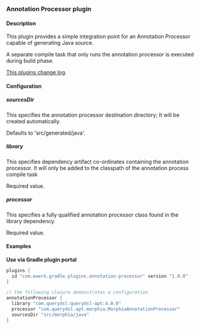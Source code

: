 ### Annotation Processor plugin

#### Description

This plugin provides a simple integration point for an Annotation Processor capable of generating Java source.

A separate compile task that only runs the annotation processor is executed during build phase.

[This plugins change log](change_log.md).

#### Configuration

##### sourcesDir

This specifies the annotation processor destination directory; It will be created automatically.

Defaults to 'src/generated/java'.

##### library

This specifies dependency artifact co-ordinates containing the annotation processor.
It will only be added to the classpath of the annotation process compile task

Required value.

##### processor

This specifies a fully qualified annotation processor class found in the library dependency.

Required value.

#### Examples

__Use via Gradle plugin portal__

```groovy
plugins {
  id "com.ewerk.gradle.plugins.annotation-processor" version "1.0.0"
}

// the following closure demonstrates a configuration
annotationProcessor {
  library "com.querydsl:querydsl-apt:4.0.0"
  processor "com.querydsl.apt.morphia.MorphiaAnnotationProcessor"
  sourcesDir "src/morphia/java"
}
```